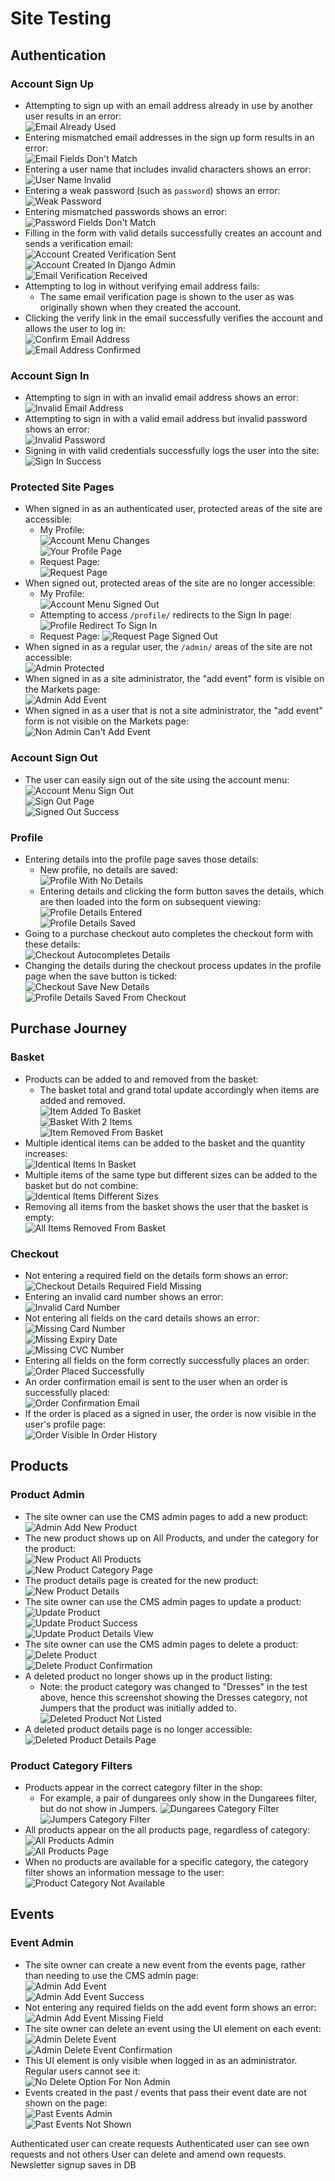 # Site Testing <!-- omit in toc -->

## Authentication
### Account Sign Up
- Attempting to sign up with an email address already in use by another user results in an error:  
![Email Already Used](./assets/testing/auth_signup_email_taken.png)
- Entering mismatched email addresses in the sign up form results in an error:  
![Email Fields Don't Match](./assets/testing/auth_signup_email_mismatch.png)  
- Entering a user name that includes invalid characters shows an error:  
![User Name Invalid](./assets/testing/auth_signup_username_invalid.png)  
- Entering a weak password (such as `password`) shows an error:  
![Weak Password](./assets/testing/auth_signup_weak_password.png)
- Entering mismatched passwords shows an error:  
![Password Fields Don't Match](./assets/testing/auth_signup_password_mismatch.png)
- Filling in the form with valid details successfully creates an account and sends a verification email:  
![Account Created Verification Sent](./assets/testing/auth_signup_verify_email.png)  
![Account Created In Django Admin](./assets/testing/auth_signup_user_created_admin.png)  
![Email Verification Received](./assets/testing/auth_signup_email_verification.png)  
- Attempting to log in without verifying email address fails:
  - The same email verification page is shown to the user as was originally shown when they created the account.
- Clicking the verify link in the email successfully verifies the account and allows the user to log in:  
![Confirm Email Address](./assets/testing/auth_signup_confirm_email.png)  
![Email Address Confirmed](./assets/testing/auth_signup_email_confirmed.png)  
### Account Sign In
- Attempting to sign in with an invalid email address shows an error:  
![Invalid Email Address](./assets/testing/auth_signin_invalid_email.png)  
- Attempting to sign in with a valid email address but invalid password shows an error:  
![Invalid Password](./assets/testing/auth_signin_invalid_password.png)  
- Signing in with valid credentials successfully logs the user into the site:  
![Sign In Success](./assets/testing/auth_signin_success.png)  
### Protected Site Pages
- When signed in as an authenticated user, protected areas of the site are accessible:  
  - My Profile:  
![Account Menu Changes](./assets/testing/auth_protected_account_menu.png)  
![Your Profile Page](./assets/testing/auth_protected_profile.png)  
  - Request Page:  
![Request Page](./assets/testing/auth_protected_request.png)  
- When signed out, protected areas of the site are no longer accessible:  
  - My Profile:  
![Account Menu Signed Out](./assets/testing/auth_protected_signedout_menu.png)  
  - Attempting to access `/profile/` redirects to the Sign In page:  
![Profile Redirect To Sign In](./assets/testing/auth_protected_profile_redirect.png)  
  - Request Page:
![Request Page Signed Out](./assets/testing/auth_protected_signedout_request.png)  
- When signed in as a regular user, the `/admin/` areas of the site are not accessible:  
![Admin Protected](./assets/testing/auth_protected_admin.png)  
- When signed in as a site administrator, the "add event" form is visible on the Markets page:  
![Admin Add Event](./assets/testing/auth_protected_admin_add_event.png)  
- When signed in as a user that is not a site administrator, the "add event" form is not visible on the Markets page:  
![Non Admin Can't Add Event](./assets/testing/auth_protected_nonadmin_events.png)  
### Account Sign Out
- The user can easily sign out of the site using the account menu:  
![Account Menu Sign Out](./assets/testing/auth_signout_account_menu.png)  
![Sign Out Page](./assets/testing/auth_signout_page.png)  
![Signed Out Success](./assets/testing/auth_signout_signed_out.png)  
### Profile
- Entering details into the profile page saves those details:  
  - New profile, no details are saved:  
![Profile With No Details](./assets/testing/auth_profile_no_details.png)  
  - Entering details and clicking the form button saves the details, which are then loaded into the form on subsequent viewing:    
![Profile Details Entered](./assets/testing/auth_profile_enter_details.png)  
![Profile Details Saved](./assets/testing/auth_profile_details_saved.png)  
- Going to a purchase checkout auto completes the checkout form with these details:  
![Checkout Autocompletes Details](./assets/testing/auth_profile_checkout.png)  
- Changing the details during the checkout process updates in the profile page when the save button is ticked:  
![Checkout Save New Details](./assets/testing/auth_profile_checkout_change_details.png)  
![Profile Details Saved From Checkout](./assets/testing/auth_profile_details_saved_from_checkout.png)  
## Purchase Journey
### Basket
- Products can be added to and removed from the basket: 
  - The basket total and grand total update accordingly when items are added and removed.  
![Item Added To Basket](./assets/testing/purchase_basket_add_item.png)  
![Basket With 2 Items](./assets/testing/purchase_basket.png)  
![Item Removed From Basket](./assets/testing/purchase_basket_remove_item.png)  
- Multiple identical items can be added to the basket and the quantity increases:  
![Identical Items In Basket](./assets/testing/purchase_basket_identical_items.png)  
- Multiple items of the same type but different sizes can be added to the basket but do not combine:  
![Identical Items Different Sizes](./assets/testing/purchase_basket_different_size_items.png)  
- Removing all items from the basket shows the user that the basket is empty:  
![All Items Removed From Basket](./assets/testing/purchase_basket_all_items_removed.png)  
### Checkout
- Not entering a required field on the details form shows an error:  
![Checkout Details Required Field Missing](./assets/testing/purchase_checkout_missing_required_field.png)  
- Entering an invalid card number shows an error:  
![Invalid Card Number](./assets/testing/purchase_checkout_invalid_card_number.png)  
- Not entering all fields on the card details shows an error:  
![Missing Card Number](./assets/testing/purchase_checkout_missing_card_number.png)  
![Missing Expiry Date](./assets/testing/purchase_checkout_missing_expiry.png)  
![Missing CVC Number](./assets/testing/purchase_checkout_missing_cvc.png)  
- Entering all fields on the form correctly successfully places an order:  
![Order Placed Successfully](./assets/testing/purchase_checkout_success.png)  
- An order confirmation email is sent to the user when an order is successfully placed:  
![Order Confirmation Email](./assets/testing/purchase_checkout_confirmation_email.png)  
- If the order is placed as a signed in user, the order is now visible in the user's profile page:  
![Order Visible In Order History](./assets/testing/purchase_checkout_order_history.png)  
## Products
### Product Admin
- The site owner can use the CMS admin pages to add a new product:  
![Admin Add New Product](./assets/testing/products_admin_add_product.png)  
- The new product shows up on All Products, and under the category for the product:  
![New Product All Products](./assets/testing/products_admin_add_product_all_products.png)  
![New Product Category Page](./assets/testing/products_admin_add_product_category_page.png)  
- The product details page is created for the new product:  
![New Product Details](./assets/testing/products_admin_product_details.png)  
- The site owner can use the CMS admin pages to update a product:  
![Update Product](./assets/testing/products_admin_update_product.png)  
![Update Product Success](./assets/testing/products_admin_update_success.png)  
![Update Product Details View](./assets/testing/products_admin_update_product_details.png)  
- The site owner can use the CMS admin pages to delete a product:  
![Delete Product](./assets/testing/products_admin_delete_product.png)  
![Delete Product Confirmation](./assets/testing/products_admin_delete_product_confirmation.png)  
- A deleted product no longer shows up in the product listing: 
  - Note: the product category was changed to "Dresses" in the test above, hence this screenshot showing the Dresses category, not Jumpers that the product was initially added to.
![Deleted Product Not Listed](./assets/testing/products_admin_deleted_product_not_listed.png)  
- A deleted product details page is no longer accessible:  
![Deleted Product Details Page](./assets/testing/products_admin_deleted_product_404.png)  
### Product Category Filters
- Products appear in the correct category filter in the shop:  
  - For example, a pair of dungarees only show in the Dungarees filter, but do not show in Jumpers.
![Dungarees Category Filter](./assets/testing/products_category_dungarees.png)  
![Jumpers Category Filter](./assets/testing/products_category_jumpers.png)  
- All products appear on the all products page, regardless of category:  
![All Products Admin](./assets/testing/products_category_all_products_admin.png)  
![All Products Page](./assets/testing/products_category_all_products.png)  
- When no products are available for a specific category, the category filter shows an information message to the user:  
![Product Category Not Available](./assets/testing/products_category_not_available.png)  
## Events
### Event Admin
- The site owner can create a new event from the events page, rather than needing to use the CMS admin page:  
![Admin Add Event](./assets/testing/events_admin_add_event.png)  
![Admin Add Event Success](./assets/testing/events_admin_add_event_success.png)  
- Not entering any required fields on the add event form shows an error:  
![Admin Add Event Missing Field](./assets/testing/events_admin_missing_field.png)
- The site owner can delete an event using the UI element on each event:  
![Admin Delete Event](./assets/testing/events_admin_delete_event.png)  
![Admin Delete Event Confirmation](./assets/testing/events_admin_event_deleted_confirmation.png)  
- This UI element is only visible when logged in as an administrator. Regular users cannot see it:  
![No Delete Option For Non Admin](./assets/testing/events_admin_no_delete_option.png)  
- Events created in the past / events that pass their event date are not shown on the page:  
![Past Events Admin](./assets/testing/events_past_events_admin.png)  
![Past Events Not Shown](./assets/testing/events_past_events_not_displayed.png)  


Authenticated user can create requests
Authenticated user can see own requests and not others
User can delete and amend own requests.
Newsletter signup saves in DB
